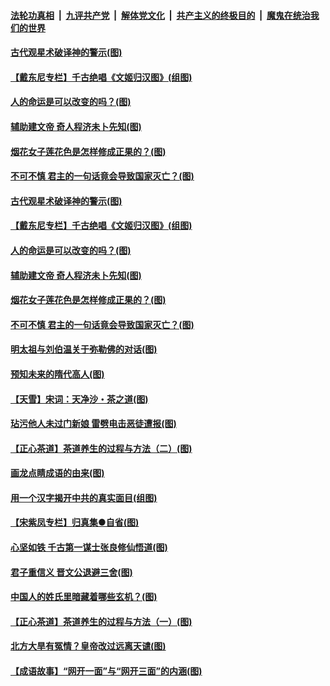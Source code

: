 

####  [法轮功真相](../../../../basic/blob/master/README.md?t=06210231) &nbsp;|&nbsp; [九评共产党](../../../../9ping.md/blob/master/README.md?t=06210231) &nbsp;|&nbsp; [解体党文化](../../../../jtdwh.md/blob/master/README.md?t=06210231)  &nbsp;|&nbsp; [共产主义的终极目的](../../../../gczydzjmd.md/blob/master/README.md?t=06210231) &nbsp;|&nbsp; [魔鬼在统治我们的世界](../../../../mgztzwmdsj.md/blob/master/README.md?t=06210231) 

#### [古代观星术破译神的警示(图)](../pages/p7/936938.md?t=06210231) 

#### [【戴东尼专栏】千古绝唱《文姬归汉图》(组图)](../pages/p7/933598.md?t=06210231) 

#### [人的命运是可以改变的吗？(图)](../pages/p7/936633.md?t=06210231) 

#### [辅助建文帝 奇人程济未卜先知(图)](../pages/p7/936751.md?t=06210231) 

#### [烟花女子莲花色是怎样修成正果的？(图)](../pages/p7/936627.md?t=06210231) 

#### [不可不慎 君主的一句话竟会导致国家灭亡？(图)](../pages/p7/936921.md?t=06210231) 

#### [古代观星术破译神的警示(图)](../pages/p7/936938.md?t=06210231) 

#### [【戴东尼专栏】千古绝唱《文姬归汉图》(组图)](../pages/p7/933598.md?t=06210231) 

#### [人的命运是可以改变的吗？(图)](../pages/p7/936633.md?t=06210231) 

#### [辅助建文帝 奇人程济未卜先知(图)](../pages/p7/936751.md?t=06210231) 

#### [烟花女子莲花色是怎样修成正果的？(图)](../pages/p7/936627.md?t=06210231) 

#### [不可不慎 君主的一句话竟会导致国家灭亡？(图)](../pages/p7/936921.md?t=06210231) 

#### [明太祖与刘伯温关于弥勒佛的对话(图)](../pages/p7/936918.md?t=06210231) 

#### [预知未来的隋代高人(图)](../pages/p7/936519.md?t=06210231) 

#### [【天雪】宋词：天净沙・茶之道(图)](../pages/p7/936606.md?t=06210231) 

#### [玷污他人未过门新娘 雷劈电击恶徒遭报(图)](../pages/p7/936730.md?t=06210231) 

#### [【正心茶道】茶道养生的过程与方法（二）(图)](../pages/p7/936188.md?t=06210231) 

#### [画龙点睛成语的由来(图)](../pages/p7/936521.md?t=06210231) 

#### [用一个汉字揭开中共的真实面目(组图)](../pages/p7/936605.md?t=06210231) 

#### [【宋紫凤专栏】归真集●自省(图)](../pages/p7/936715.md?t=06210231) 

#### [心坚如铁 千古第一谋士张良修仙悟道(图)](../pages/p7/936518.md?t=06210231) 

#### [君子重信义 晋文公退避三舍(图)](../pages/p7/936517.md?t=06210231) 

#### [中国人的姓氏里暗藏着哪些玄机？(图)](../pages/p7/936608.md?t=06210231) 

#### [【正心茶道】茶道养生的过程与方法（一）(图)](../pages/p7/936187.md?t=06210231) 

#### [北方大旱有冤情？皇帝改过远离天谴(图)](../pages/p7/936431.md?t=06210231) 

#### [【成语故事】“网开一面”与“网开三面”的内涵(图)](../pages/p7/936380.md?t=06210231) 

